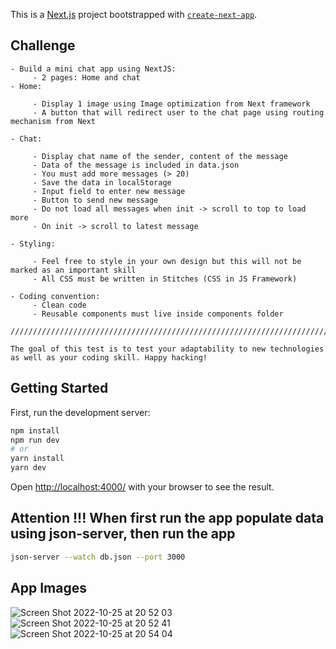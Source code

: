 This is a [Next.js](https://nextjs.org/) project bootstrapped with [`create-next-app`](https://github.com/vercel/next.js/tree/canary/packages/create-next-app).

## Challenge
```
- Build a mini chat app using NextJS:
     - 2 pages: Home and chat
- Home:

     - Display 1 image using Image optimization from Next framework
     - A button that will redirect user to the chat page using routing mechanism from Next

- Chat:

     - Display chat name of the sender, content of the message
     - Data of the message is included in data.json
     - You must add more messages (> 20)
     - Save the data in localStorage
     - Input field to enter new message
     - Button to send new message
     - Do not load all messages when init -> scroll to top to load more
     - On init -> scroll to latest message

- Styling:

     - Feel free to style in your own design but this will not be marked as an important skill
     - All CSS must be written in Stitches (CSS in JS Framework)

- Coding convention:
     - Clean code
     - Reusable components must live inside components folder

/////////////////////////////////////////////////////////////////////////////////////

The goal of this test is to test your adaptability to new technologies as well as your coding skill. Happy hacking!
```

## Getting Started

First, run the development server:

```bash
npm install
npm run dev
# or
yarn install
yarn dev
```

Open [http://localhost:4000/](http://localhost:4000/) with your browser to see the result.


## Attention !!! When first run the app populate data using json-server, then run the app

```bash
json-server --watch db.json --port 3000
```

## App Images

![Screen Shot 2022-10-25 at 20 52 03](https://user-images.githubusercontent.com/72547907/197792844-65741df4-8d75-4247-aa91-0e6290be9a1d.png)
![Screen Shot 2022-10-25 at 20 52 41](https://user-images.githubusercontent.com/72547907/197792858-0cf76d0e-f028-4d2a-b355-f3be51a7653d.png)
![Screen Shot 2022-10-25 at 20 54 04](https://user-images.githubusercontent.com/72547907/197792867-fb7b4738-7e5d-4ce1-92ea-2faadb140a1c.png)
